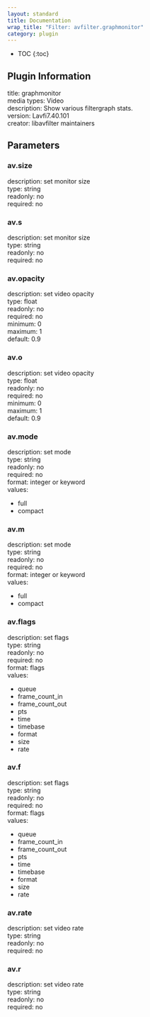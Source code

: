 ```yaml
---
layout: standard
title: Documentation
wrap_title: "Filter: avfilter.graphmonitor"
category: plugin
---
```

* TOC
{:toc}

## Plugin Information

title: graphmonitor  
media types:
Video  
description: Show various filtergraph stats.  
version: Lavfi7.40.101  
creator: libavfilter maintainers  

## Parameters

### av.size

  
description:
set monitor size  
type: string  
readonly: no  
required: no  

### av.s

  
description:
set monitor size  
type: string  
readonly: no  
required: no  

### av.opacity

  
description:
set video opacity  
type: float  
readonly: no  
required: no  
minimum: 0  
maximum: 1  
default: 0.9  

### av.o

  
description:
set video opacity  
type: float  
readonly: no  
required: no  
minimum: 0  
maximum: 1  
default: 0.9  

### av.mode

  
description:
set mode  
type: string  
readonly: no  
required: no  
format: integer or keyword  
values:  

* full
* compact

### av.m

  
description:
set mode  
type: string  
readonly: no  
required: no  
format: integer or keyword  
values:  

* full
* compact

### av.flags

  
description:
set flags  
type: string  
readonly: no  
required: no  
format: flags  
values:  

* queue
* frame_count_in
* frame_count_out
* pts
* time
* timebase
* format
* size
* rate

### av.f

  
description:
set flags  
type: string  
readonly: no  
required: no  
format: flags  
values:  

* queue
* frame_count_in
* frame_count_out
* pts
* time
* timebase
* format
* size
* rate

### av.rate

  
description:
set video rate  
type: string  
readonly: no  
required: no  

### av.r

  
description:
set video rate  
type: string  
readonly: no  
required: no  

